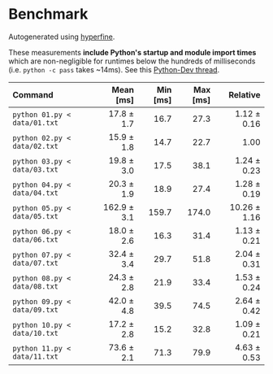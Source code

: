 # Benchmark

Autogenerated using [hyperfine](https://github.com/sharkdp/hyperfine).

These measurements **include Python's startup and module import times** which are
non-negligible for runtimes below the hundreds of milliseconds
(i.e. `python -c pass` takes ~14ms).
See this [Python-Dev thread](https://mail.python.org/pipermail/python-dev/2018-May/153296.html).

| Command | Mean [ms] | Min [ms] | Max [ms] | Relative |
|:---|---:|---:|---:|---:|
| `python 01.py < data/01.txt` | 17.8 ± 1.7 | 16.7 | 27.3 | 1.12 ± 0.16 |
| `python 02.py < data/02.txt` | 15.9 ± 1.8 | 14.7 | 22.7 | 1.00 |
| `python 03.py < data/03.txt` | 19.8 ± 3.0 | 17.5 | 38.1 | 1.24 ± 0.23 |
| `python 04.py < data/04.txt` | 20.3 ± 1.9 | 18.9 | 27.4 | 1.28 ± 0.19 |
| `python 05.py < data/05.txt` | 162.9 ± 3.1 | 159.7 | 174.0 | 10.26 ± 1.16 |
| `python 06.py < data/06.txt` | 18.0 ± 2.6 | 16.3 | 31.4 | 1.13 ± 0.21 |
| `python 07.py < data/07.txt` | 32.4 ± 3.4 | 29.7 | 51.8 | 2.04 ± 0.31 |
| `python 08.py < data/08.txt` | 24.3 ± 2.8 | 21.9 | 33.4 | 1.53 ± 0.24 |
| `python 09.py < data/09.txt` | 42.0 ± 4.8 | 39.5 | 74.5 | 2.64 ± 0.42 |
| `python 10.py < data/10.txt` | 17.2 ± 2.8 | 15.2 | 32.8 | 1.09 ± 0.21 |
| `python 11.py < data/11.txt` | 73.6 ± 2.1 | 71.3 | 79.9 | 4.63 ± 0.53 |
